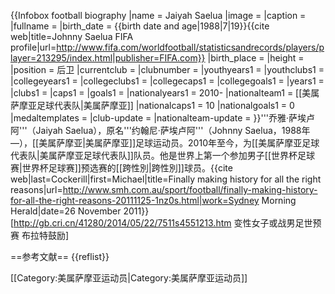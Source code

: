 {{Infobox football biography
|name                = Jaiyah Saelua
|image               = 
|caption             = 
|fullname            = 
|birth_date          = {{birth date and age|1988|7|19}}<ref>{{cite web|title=Johnny Saelua FIFA profile|url=http://www.fifa.com/worldfootball/statisticsandrecords/players/player=213295/index.html|publisher=FIFA.com}}</ref> 
|birth_place         = 
|height              = 
|position            = 后卫
|currentclub         = 
|clubnumber          = 
|youthyears1         = 
|youthclubs1         = 
|collegeyears1       =
|collegeclubs1       = 
|collegecaps1        = 
|collegegoals1       = 
|years1              = 
|clubs1              = 
|caps1               = 
|goals1              = 
|nationalyears1      = 2010-
|nationalteam1       = [[美属萨摩亚足球代表队|美属萨摩亚]]
|nationalcaps1       = 10
|nationalgoals1      = 0
|medaltemplates      = 
|club-update         = 
|nationalteam-update = 
}}'''乔雅·萨埃卢阿'''（Jaiyah Saelua），原名'''约翰尼·萨埃卢阿'''（Johnny Saelua，1988年—），[[美属萨摩亚|美属萨摩亚]]足球运动员。2010年至今，为[[美属萨摩亚足球代表队|美属萨摩亚足球代表队]]队员。他是世界上第一个参加男子[[世界杯足球赛|世界杯足球赛]]预选赛的[[跨性別|跨性別]]球员。<ref>{{cite web|last=Cockerill|first=Michael|title=Finally making history for all the right reasons|url=http://www.smh.com.au/sport/football/finally-making-history-for-all-the-right-reasons-20111125-1nz0s.html|work=Sydney Morning Herald|date=26 November 2011}}</ref>  <ref>[http://gb.cri.cn/41280/2014/05/22/7511s4551213.htm 变性女子或战男足世预赛 布拉特鼓励]</ref>

==参考文献==
{{reflist}}

[[Category:美属萨摩亚运动员|Category:美属萨摩亚运动员]]